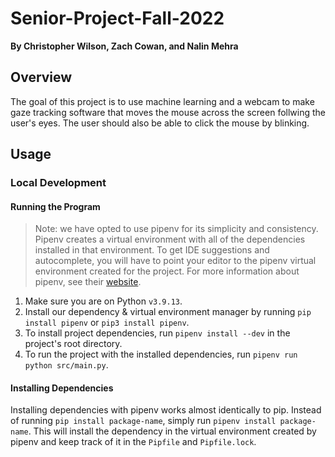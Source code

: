# Senior-Project-Fall-2022

**By Christopher Wilson, Zach Cowan, and Nalin Mehra**

## Overview

The goal of this project is to use machine learning and a webcam to make gaze tracking software that moves the mouse across the screen follwing the user's eyes. The user should also be able to click the mouse by blinking.

## Usage

### Local Development

#### Running the Program

> Note: we have opted to use pipenv for its simplicity and consistency. Pipenv creates a virtual environment with all of the dependencies installed in that environment. To get IDE suggestions and autocomplete, you will have to point your editor to the pipenv virtual environment created for the project. For more information about pipenv, see their [website](https://pipenv.pypa.io/en/latest/).

1. Make sure you are on Python `v3.9.13`.
2. Install our dependency & virtual environment manager by running `pip install pipenv` or `pip3 install pipenv`.
3. To install project dependencies, run `pipenv install --dev` in the project's root directory.
4. To run the project with the installed dependencies, run `pipenv run python src/main.py`.

#### Installing Dependencies

Installing dependencies with pipenv works almost identically to pip. Instead of running `pip install package-name`, simply run `pipenv install package-name`. This will install the dependency in the virtual environment created by pipenv and keep track of it in the `Pipfile` and `Pipfile.lock`.
